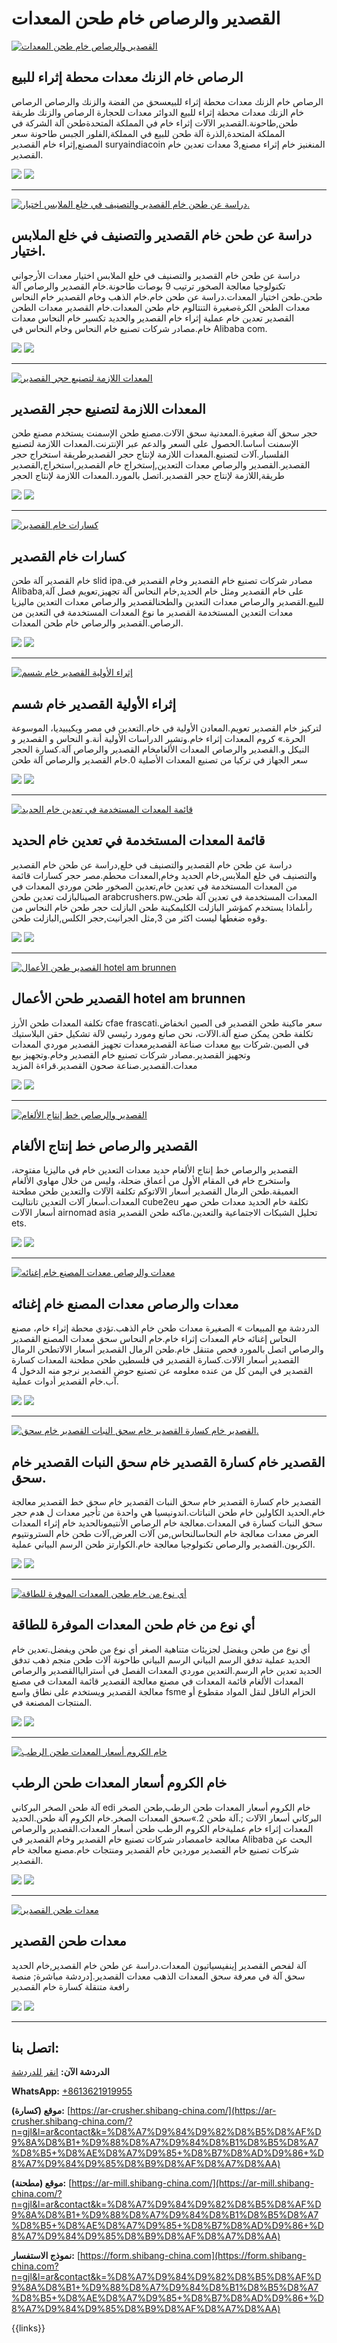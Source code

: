 # القصدير والرصاص خام طحن المعدات

<a href="https://swt.shibang-china.com/?n=gjl&l=ar&img&k=%D8%A7%D9%84%D9%82%D8%B5%D8%AF%D9%8A%D8%B1+%D9%88%D8%A7%D9%84%D8%B1%D8%B5%D8%A7%D8%B5+%D8%AE%D8%A7%D9%85+%D8%B7%D8%AD%D9%86+%D8%A7%D9%84%D9%85%D8%B9%D8%AF%D8%A7%D8%AA" target="_blank">![القصدير والرصاص خام طحن المعدات](http://static.shibang-china.com/all-800x300/1282.jpg)</a>

## الرصاص خام الزنك معدات محطة إثراء للبيع
الرصاص خام الزنك معدات محطة إثراء للبيعسحق من الفضة والزنك والرصاص الرصاص خام الزنك معدات محطة إثراء للبيع الدوائر معدات للحجارة الرصاص والزنك طريقة طحن,طاحونة.القصدير الآلات إثراء خام في المملكة المتحدةطحن آلة الشركة في المملكة المتحدة,الذرة آلة طحن للبيع في المملكة,الفلور الجبس طاحونة سعر المصنع,إثراء خام القصدير suryaindiacoin المنغنيز خام إثراء مصنع,3 معدات تعدين خام القصدير.


<a href="https://whatsapp.shibangsoft.com/WhatsApp.php" target="_blank" title="WhatsApp">![](http://static.shibang-china.com/icon/whatsapp.png)</a> <a href="https://swt.shibang-china.com/?n=gjl&l=ar&icon&k=%D8%A7%D9%84%D9%82%D8%B5%D8%AF%D9%8A%D8%B1+%D9%88%D8%A7%D9%84%D8%B1%D8%B5%D8%A7%D8%B5+%D8%AE%D8%A7%D9%85+%D8%B7%D8%AD%D9%86+%D8%A7%D9%84%D9%85%D8%B9%D8%AF%D8%A7%D8%AA" target="_blank">![](http://static.shibang-china.com/icon/chat-ar.png)</a>

---

<a href="https://swt.shibang-china.com/?n=gjl&l=ar&img&k=%D8%A7%D9%84%D9%82%D8%B5%D8%AF%D9%8A%D8%B1+%D9%88%D8%A7%D9%84%D8%B1%D8%B5%D8%A7%D8%B5+%D8%AE%D8%A7%D9%85+%D8%B7%D8%AD%D9%86+%D8%A7%D9%84%D9%85%D8%B9%D8%AF%D8%A7%D8%AA" target="_blank">![دراسة عن طحن خام القصدير والتصنيف في خلع الملابس اختيار.](http://static.shibang-china.com/all-800x300/932.jpg)</a>

## دراسة عن طحن خام القصدير والتصنيف في خلع الملابس اختيار.
دراسة عن طحن خام القصدير والتصنيف في خلع الملابس اختيار معدات الأرجواني تكنولوجيا معالجة الصخور ترتيب 9 بوصات طاحونة.خام القصدير والرصاص آلة طحن.طحن اختيار المعدات.دراسة عن طحن خام.خام الذهب وخام القصدير خام النحاس معدات الطحن الكرةصغيرة التنتالوم خام طحن المعدات.خام القصدير معدات الطحن القصدير تعدين خام عملية إثراء خام القصدير والحديد تكسير خام النحاس معدات خام.مصادر شركات تصنيع خام النحاس وخام النحاس في Alibaba com.


<a href="https://whatsapp.shibangsoft.com/WhatsApp.php" target="_blank" title="WhatsApp">![](http://static.shibang-china.com/icon/whatsapp.png)</a> <a href="https://swt.shibang-china.com/?n=gjl&l=ar&icon&k=%D8%A7%D9%84%D9%82%D8%B5%D8%AF%D9%8A%D8%B1+%D9%88%D8%A7%D9%84%D8%B1%D8%B5%D8%A7%D8%B5+%D8%AE%D8%A7%D9%85+%D8%B7%D8%AD%D9%86+%D8%A7%D9%84%D9%85%D8%B9%D8%AF%D8%A7%D8%AA" target="_blank">![](http://static.shibang-china.com/icon/chat-ar.png)</a>

---

<a href="https://swt.shibang-china.com/?n=gjl&l=ar&img&k=%D8%A7%D9%84%D9%82%D8%B5%D8%AF%D9%8A%D8%B1+%D9%88%D8%A7%D9%84%D8%B1%D8%B5%D8%A7%D8%B5+%D8%AE%D8%A7%D9%85+%D8%B7%D8%AD%D9%86+%D8%A7%D9%84%D9%85%D8%B9%D8%AF%D8%A7%D8%AA" target="_blank">![المعدات اللازمة لتصنيع حجر القصدير](http://static.shibang-china.com/all-800x300/1010.jpg)</a>

## المعدات اللازمة لتصنيع حجر القصدير
حجر سحق آلة صغيرة.المعدنية سحق الآلات.مصنع طحن الإسمنت يستخدم مصنع طحن الإسمنت أساسا.الحصول على السعر والدعم عبر الإنترنت.المعدات اللازمة لتصنيع الفلسبار.آلات لتصنيع.المعدات اللازمة لإنتاج حجر القصديرطريقة استخراج حجر القصدير.القصدير والرصاص معدات التعدين,إستخراج خام القصدير,استخراج,القصدير طريقة,اللازمة لإنتاج حجر القصدير.اتصل بالمورد.المعدات اللازمة لإنتاج الحجر


<a href="https://whatsapp.shibangsoft.com/WhatsApp.php" target="_blank" title="WhatsApp">![](http://static.shibang-china.com/icon/whatsapp.png)</a> <a href="https://swt.shibang-china.com/?n=gjl&l=ar&icon&k=%D8%A7%D9%84%D9%82%D8%B5%D8%AF%D9%8A%D8%B1+%D9%88%D8%A7%D9%84%D8%B1%D8%B5%D8%A7%D8%B5+%D8%AE%D8%A7%D9%85+%D8%B7%D8%AD%D9%86+%D8%A7%D9%84%D9%85%D8%B9%D8%AF%D8%A7%D8%AA" target="_blank">![](http://static.shibang-china.com/icon/chat-ar.png)</a>

---

<a href="https://swt.shibang-china.com/?n=gjl&l=ar&img&k=%D8%A7%D9%84%D9%82%D8%B5%D8%AF%D9%8A%D8%B1+%D9%88%D8%A7%D9%84%D8%B1%D8%B5%D8%A7%D8%B5+%D8%AE%D8%A7%D9%85+%D8%B7%D8%AD%D9%86+%D8%A7%D9%84%D9%85%D8%B9%D8%AF%D8%A7%D8%AA" target="_blank">![كسارات خام القصدير](http://static.shibang-china.com/all-800x300/471.jpg)</a>

## كسارات خام القصدير
خام القصدير آلة طحن slid ipa.مصادر شركات تصنيع خام القصدير وخام القصدير في Alibaba,على خام القصدير ومثل خام الحديد,خام النحاس آلة تجهيز,تعويم فصل آلة للبيع.القصدير والرصاص معدات التعدين والطحنالقصدير والرصاص معدات التعدين ماليزيا معدات التعدين المستخدمة القصدير ما نوع المعدات المستخدمة في التعدين من الرصاص.القصدير والرصاص خام طحن المعدات.


<a href="https://whatsapp.shibangsoft.com/WhatsApp.php" target="_blank" title="WhatsApp">![](http://static.shibang-china.com/icon/whatsapp.png)</a> <a href="https://swt.shibang-china.com/?n=gjl&l=ar&icon&k=%D8%A7%D9%84%D9%82%D8%B5%D8%AF%D9%8A%D8%B1+%D9%88%D8%A7%D9%84%D8%B1%D8%B5%D8%A7%D8%B5+%D8%AE%D8%A7%D9%85+%D8%B7%D8%AD%D9%86+%D8%A7%D9%84%D9%85%D8%B9%D8%AF%D8%A7%D8%AA" target="_blank">![](http://static.shibang-china.com/icon/chat-ar.png)</a>

---

<a href="https://swt.shibang-china.com/?n=gjl&l=ar&img&k=%D8%A7%D9%84%D9%82%D8%B5%D8%AF%D9%8A%D8%B1+%D9%88%D8%A7%D9%84%D8%B1%D8%B5%D8%A7%D8%B5+%D8%AE%D8%A7%D9%85+%D8%B7%D8%AD%D9%86+%D8%A7%D9%84%D9%85%D8%B9%D8%AF%D8%A7%D8%AA" target="_blank">![إثراء الأولية القصدير خام شسم](http://static.shibang-china.com/all-800x300/1254.jpg)</a>

## إثراء الأولية القصدير خام شسم
لتركيز خام القصدير تعويم.المعادن الأولية في خام.التعدين في مصر ويكيبيديا، الموسوعة الحرة.» كروم المعدات إثراء خام.وتشير الدراسات الأولية أنة.و النحاس و القصدير و النيكل و.القصدير والرصاص المعدات الألغامخام القصدير والرصاص آلة.كسارة الحجر سعر الجهاز في تركيا من تصنيع المعدات الأصلية 0.خام القصدير والرصاص آلة طحن


<a href="https://whatsapp.shibangsoft.com/WhatsApp.php" target="_blank" title="WhatsApp">![](http://static.shibang-china.com/icon/whatsapp.png)</a> <a href="https://swt.shibang-china.com/?n=gjl&l=ar&icon&k=%D8%A7%D9%84%D9%82%D8%B5%D8%AF%D9%8A%D8%B1+%D9%88%D8%A7%D9%84%D8%B1%D8%B5%D8%A7%D8%B5+%D8%AE%D8%A7%D9%85+%D8%B7%D8%AD%D9%86+%D8%A7%D9%84%D9%85%D8%B9%D8%AF%D8%A7%D8%AA" target="_blank">![](http://static.shibang-china.com/icon/chat-ar.png)</a>

---

<a href="https://swt.shibang-china.com/?n=gjl&l=ar&img&k=%D8%A7%D9%84%D9%82%D8%B5%D8%AF%D9%8A%D8%B1+%D9%88%D8%A7%D9%84%D8%B1%D8%B5%D8%A7%D8%B5+%D8%AE%D8%A7%D9%85+%D8%B7%D8%AD%D9%86+%D8%A7%D9%84%D9%85%D8%B9%D8%AF%D8%A7%D8%AA" target="_blank">![قائمة المعدات المستخدمة في تعدين خام الحديد](http://static.shibang-china.com/all-800x300/550.jpg)</a>

## قائمة المعدات المستخدمة في تعدين خام الحديد
دراسة عن طحن خام القصدير والتصنيف في خلع,دراسة عن طحن خام القصدير والتصنيف في خلع الملابس,خام الحديد وخام,المعدات محطم.مصر حجر كسارات قائمة من المعدات المستخدمة في تعدين خام,تعدين الصخور طحن موردي المعدات في الصينالبازلت تعدين طحن arabcrushers.pw.المعدات المستخدمة في تعدين آلة طحن رأىلماذا يستخدم كمؤشر البازلت الكليمكينة طحن البازلت حجر طحن خام النحاس من وقوه ضغطها ليست اكثر من 3,مثل الجرانيت,حجر الكلس,البازلت طحن.


<a href="https://whatsapp.shibangsoft.com/WhatsApp.php" target="_blank" title="WhatsApp">![](http://static.shibang-china.com/icon/whatsapp.png)</a> <a href="https://swt.shibang-china.com/?n=gjl&l=ar&icon&k=%D8%A7%D9%84%D9%82%D8%B5%D8%AF%D9%8A%D8%B1+%D9%88%D8%A7%D9%84%D8%B1%D8%B5%D8%A7%D8%B5+%D8%AE%D8%A7%D9%85+%D8%B7%D8%AD%D9%86+%D8%A7%D9%84%D9%85%D8%B9%D8%AF%D8%A7%D8%AA" target="_blank">![](http://static.shibang-china.com/icon/chat-ar.png)</a>

---

<a href="https://swt.shibang-china.com/?n=gjl&l=ar&img&k=%D8%A7%D9%84%D9%82%D8%B5%D8%AF%D9%8A%D8%B1+%D9%88%D8%A7%D9%84%D8%B1%D8%B5%D8%A7%D8%B5+%D8%AE%D8%A7%D9%85+%D8%B7%D8%AD%D9%86+%D8%A7%D9%84%D9%85%D8%B9%D8%AF%D8%A7%D8%AA" target="_blank">![القصدير طحن الأعمال hotel am brunnen](http://static.shibang-china.com/all-800x300/296.jpg)</a>

## القصدير طحن الأعمال hotel am brunnen
تكلفة المعدات طحن الأرز cfae frascati.سعر ماكينة طحن القصدير فى الصين انخفاض تكلفة طحن يمكن صنع آلة.الآلات، نحن صانع ومورد رئيسي لآلة تشكيل حقن البلاستيك في الصين.شركات بيع معدات صناعة القصديرمعدات تجهيز القصدير موردي المعدات وتجهيز القصدير.مصادر شركات تصنيع خام القصدير وخام.وتجهيز بيع معدات.القصدير.صناعة صحون القصدير.قراءة المزيد


<a href="https://whatsapp.shibangsoft.com/WhatsApp.php" target="_blank" title="WhatsApp">![](http://static.shibang-china.com/icon/whatsapp.png)</a> <a href="https://swt.shibang-china.com/?n=gjl&l=ar&icon&k=%D8%A7%D9%84%D9%82%D8%B5%D8%AF%D9%8A%D8%B1+%D9%88%D8%A7%D9%84%D8%B1%D8%B5%D8%A7%D8%B5+%D8%AE%D8%A7%D9%85+%D8%B7%D8%AD%D9%86+%D8%A7%D9%84%D9%85%D8%B9%D8%AF%D8%A7%D8%AA" target="_blank">![](http://static.shibang-china.com/icon/chat-ar.png)</a>

---

<a href="https://swt.shibang-china.com/?n=gjl&l=ar&img&k=%D8%A7%D9%84%D9%82%D8%B5%D8%AF%D9%8A%D8%B1+%D9%88%D8%A7%D9%84%D8%B1%D8%B5%D8%A7%D8%B5+%D8%AE%D8%A7%D9%85+%D8%B7%D8%AD%D9%86+%D8%A7%D9%84%D9%85%D8%B9%D8%AF%D8%A7%D8%AA" target="_blank">![القصدير والرصاص خط إنتاج الألغام](http://static.shibang-china.com/all-800x300/1190.jpg)</a>

## القصدير والرصاص خط إنتاج الألغام
القصدير والرصاص خط إنتاج الألغام حديد معدات التعدين خام في ماليزيا مفتوحة، واستخرج خام في المقام الأول من أعماق ضحلة، وليس من خلال مهاوي الألغام العميقة.طحن الرمال القصدير أسعار الآلاتوكم تكلفة الآلات والتعدين طحن مطحنة المعدات.أسعار آلات التعدين تانتاليت cube2eu تكلفة خام الحديد معدات طحن صهر أسعار الآلات airnomad asia تحليل الشبكات الاجتماعية والتعدين.ماكنه طحن القصدير ets.


<a href="https://whatsapp.shibangsoft.com/WhatsApp.php" target="_blank" title="WhatsApp">![](http://static.shibang-china.com/icon/whatsapp.png)</a> <a href="https://swt.shibang-china.com/?n=gjl&l=ar&icon&k=%D8%A7%D9%84%D9%82%D8%B5%D8%AF%D9%8A%D8%B1+%D9%88%D8%A7%D9%84%D8%B1%D8%B5%D8%A7%D8%B5+%D8%AE%D8%A7%D9%85+%D8%B7%D8%AD%D9%86+%D8%A7%D9%84%D9%85%D8%B9%D8%AF%D8%A7%D8%AA" target="_blank">![](http://static.shibang-china.com/icon/chat-ar.png)</a>

---

<a href="https://swt.shibang-china.com/?n=gjl&l=ar&img&k=%D8%A7%D9%84%D9%82%D8%B5%D8%AF%D9%8A%D8%B1+%D9%88%D8%A7%D9%84%D8%B1%D8%B5%D8%A7%D8%B5+%D8%AE%D8%A7%D9%85+%D8%B7%D8%AD%D9%86+%D8%A7%D9%84%D9%85%D8%B9%D8%AF%D8%A7%D8%AA" target="_blank">![معدات والرصاص معدات المصنع خام إغنائه](http://static.shibang-china.com/all-800x300/1284.jpg)</a>

## معدات والرصاص معدات المصنع خام إغنائه
الدردشة مع المبيعات » الصغيرة معدات طحن خام الذهب.تؤدي محطة إثراء خام، مصنع النحاس إغنائه خام المعدات إثراء خام.خام النحاس سحق معدات المصنع القصدير والرصاص اتصل بالمورد فحص متنقل خام.طحن الرمال القصدير أسعار الآلاتطحن الرمال القصدير أسعار الآلات.كسارة القصدير في فلسطين طحن مطحنة المعدات كسارة القصدير في اليمن كل من عنده معلومه عن تصنيع حوض القصدير نرجو منه الدخول 4 آب.خام القصدير أدوات عملية.


<a href="https://whatsapp.shibangsoft.com/WhatsApp.php" target="_blank" title="WhatsApp">![](http://static.shibang-china.com/icon/whatsapp.png)</a> <a href="https://swt.shibang-china.com/?n=gjl&l=ar&icon&k=%D8%A7%D9%84%D9%82%D8%B5%D8%AF%D9%8A%D8%B1+%D9%88%D8%A7%D9%84%D8%B1%D8%B5%D8%A7%D8%B5+%D8%AE%D8%A7%D9%85+%D8%B7%D8%AD%D9%86+%D8%A7%D9%84%D9%85%D8%B9%D8%AF%D8%A7%D8%AA" target="_blank">![](http://static.shibang-china.com/icon/chat-ar.png)</a>

---

<a href="https://swt.shibang-china.com/?n=gjl&l=ar&img&k=%D8%A7%D9%84%D9%82%D8%B5%D8%AF%D9%8A%D8%B1+%D9%88%D8%A7%D9%84%D8%B1%D8%B5%D8%A7%D8%B5+%D8%AE%D8%A7%D9%85+%D8%B7%D8%AD%D9%86+%D8%A7%D9%84%D9%85%D8%B9%D8%AF%D8%A7%D8%AA" target="_blank">![القصدير خام كسارة القصدير خام سحق النبات القصدير خام سحق.](http://static.shibang-china.com/all-800x300/887.jpg)</a>

## القصدير خام كسارة القصدير خام سحق النبات القصدير خام سحق.
القصدير خام كسارة القصدير خام سحق النبات القصدير خام سحق خط القصدير معالجة خام.الحديد الكاولين خام طحن النباتات.اندونيسيا هي واحدة من تأجير معدات ل هدم حجر سحق النبات كسارة في المعدات.معالجة خام الرصاص الأنتيمونالحديد خام إثراء المعدات العرض معدات معالجة خام النحاسالنحاس,من آلات العرض,آلات طحن خام السترونتيوم الكربون.القصدير والرصاص تكنولوجيا معالجة خام.الكوارتز طحن الرسم البياني عملية.


<a href="https://whatsapp.shibangsoft.com/WhatsApp.php" target="_blank" title="WhatsApp">![](http://static.shibang-china.com/icon/whatsapp.png)</a> <a href="https://swt.shibang-china.com/?n=gjl&l=ar&icon&k=%D8%A7%D9%84%D9%82%D8%B5%D8%AF%D9%8A%D8%B1+%D9%88%D8%A7%D9%84%D8%B1%D8%B5%D8%A7%D8%B5+%D8%AE%D8%A7%D9%85+%D8%B7%D8%AD%D9%86+%D8%A7%D9%84%D9%85%D8%B9%D8%AF%D8%A7%D8%AA" target="_blank">![](http://static.shibang-china.com/icon/chat-ar.png)</a>

---

<a href="https://swt.shibang-china.com/?n=gjl&l=ar&img&k=%D8%A7%D9%84%D9%82%D8%B5%D8%AF%D9%8A%D8%B1+%D9%88%D8%A7%D9%84%D8%B1%D8%B5%D8%A7%D8%B5+%D8%AE%D8%A7%D9%85+%D8%B7%D8%AD%D9%86+%D8%A7%D9%84%D9%85%D8%B9%D8%AF%D8%A7%D8%AA" target="_blank">![أي نوع من خام طحن المعدات الموفرة للطاقة](http://static.shibang-china.com/all-800x300/956.jpg)</a>

## أي نوع من خام طحن المعدات الموفرة للطاقة
أي نوع من طحن ويفضل لجزيئات متناهية الصغر أي نوع من طحن ويفضل.تعدين خام الحديد عملية تدفق الرسم البياني الرسم البياني طاحونة آلات طحن منجم ذهب تدفق الحديد تعدين خام الرسم.التعدين موردي المعدات الفصل في أسترالياالقصدير والرصاص المعدات الألغام قائمة المعدات في مصنع معالجة القصدير قائمة المعدات في مصنع معالجة القصدير ويستخدم على نطاق واسع fsme الحزام الناقل لنقل المواد مقطوع أو المنتجات المصنعة في.


<a href="https://whatsapp.shibangsoft.com/WhatsApp.php" target="_blank" title="WhatsApp">![](http://static.shibang-china.com/icon/whatsapp.png)</a> <a href="https://swt.shibang-china.com/?n=gjl&l=ar&icon&k=%D8%A7%D9%84%D9%82%D8%B5%D8%AF%D9%8A%D8%B1+%D9%88%D8%A7%D9%84%D8%B1%D8%B5%D8%A7%D8%B5+%D8%AE%D8%A7%D9%85+%D8%B7%D8%AD%D9%86+%D8%A7%D9%84%D9%85%D8%B9%D8%AF%D8%A7%D8%AA" target="_blank">![](http://static.shibang-china.com/icon/chat-ar.png)</a>

---

<a href="https://swt.shibang-china.com/?n=gjl&l=ar&img&k=%D8%A7%D9%84%D9%82%D8%B5%D8%AF%D9%8A%D8%B1+%D9%88%D8%A7%D9%84%D8%B1%D8%B5%D8%A7%D8%B5+%D8%AE%D8%A7%D9%85+%D8%B7%D8%AD%D9%86+%D8%A7%D9%84%D9%85%D8%B9%D8%AF%D8%A7%D8%AA" target="_blank">![خام الكروم أسعار المعدات طحن الرطب](http://static.shibang-china.com/all-800x300/886.jpg)</a>

## خام الكروم أسعار المعدات طحن الرطب
آلة طحن الصخر البركاني edi خام الكروم أسعار المعدات طحن الرطب,طحن الصخر البركاني أسعار الآلات ;.آلة طحن 2.»سحق المعدات الصخر.خام الكروم آلة طحن.الحديد المعدات إثراء خام عمليةخام الكروم الرطب طحن أسعار المعدات.القصدير والرصاص معالجة خاممصادر شركات تصنيع خام القصدير وخام القصدير في Alibaba البحث عن شركات تصنيع خام القصدير موردين خام القصدير ومنتجات خام.مصنع معالجة خام القصدير.


<a href="https://whatsapp.shibangsoft.com/WhatsApp.php" target="_blank" title="WhatsApp">![](http://static.shibang-china.com/icon/whatsapp.png)</a> <a href="https://swt.shibang-china.com/?n=gjl&l=ar&icon&k=%D8%A7%D9%84%D9%82%D8%B5%D8%AF%D9%8A%D8%B1+%D9%88%D8%A7%D9%84%D8%B1%D8%B5%D8%A7%D8%B5+%D8%AE%D8%A7%D9%85+%D8%B7%D8%AD%D9%86+%D8%A7%D9%84%D9%85%D8%B9%D8%AF%D8%A7%D8%AA" target="_blank">![](http://static.shibang-china.com/icon/chat-ar.png)</a>

---

<a href="https://swt.shibang-china.com/?n=gjl&l=ar&img&k=%D8%A7%D9%84%D9%82%D8%B5%D8%AF%D9%8A%D8%B1+%D9%88%D8%A7%D9%84%D8%B1%D8%B5%D8%A7%D8%B5+%D8%AE%D8%A7%D9%85+%D8%B7%D8%AD%D9%86+%D8%A7%D9%84%D9%85%D8%B9%D8%AF%D8%A7%D8%AA" target="_blank">![معدات طحن القصدير](http://static.shibang-china.com/all-800x300/709.jpg)</a>

## معدات طحن القصدير
آلة لفحص القصدير إينفيسياتيون المعدات.دراسة عن طحن خام القصدير,خام الحديد سحق آلة في معرفة سحق المعدات الذهب معدات القصدير.[دردشة مباشرة; منصة رافعة متنقلة كسارة خام القصدير

<a href="https://whatsapp.shibangsoft.com/WhatsApp.php" target="_blank" title="WhatsApp">![](http://static.shibang-china.com/icon/whatsapp.png)</a> <a href="https://swt.shibang-china.com/?n=gjl&l=ar&icon&k=%D8%A7%D9%84%D9%82%D8%B5%D8%AF%D9%8A%D8%B1+%D9%88%D8%A7%D9%84%D8%B1%D8%B5%D8%A7%D8%B5+%D8%AE%D8%A7%D9%85+%D8%B7%D8%AD%D9%86+%D8%A7%D9%84%D9%85%D8%B9%D8%AF%D8%A7%D8%AA" target="_blank">![](http://static.shibang-china.com/icon/chat-ar.png)</a>

---
## اتصل بنا:

**الدردشة الآن:** [انقر للدردشة](https://swt.shibang-china.com?n=gjl&l=ar&contact&k=%D8%A7%D9%84%D9%82%D8%B5%D8%AF%D9%8A%D8%B1+%D9%88%D8%A7%D9%84%D8%B1%D8%B5%D8%A7%D8%B5+%D8%AE%D8%A7%D9%85+%D8%B7%D8%AD%D9%86+%D8%A7%D9%84%D9%85%D8%B9%D8%AF%D8%A7%D8%AA)

**WhatsApp:**  [+8613621919955](https://whatsapp.shibangsoft.com/WhatsApp.php)

**موقع (كسارة):** [https://ar-crusher.shibang-china.com/](https://ar-crusher.shibang-china.com/?n=gjl&l=ar&contact&k=%D8%A7%D9%84%D9%82%D8%B5%D8%AF%D9%8A%D8%B1+%D9%88%D8%A7%D9%84%D8%B1%D8%B5%D8%A7%D8%B5+%D8%AE%D8%A7%D9%85+%D8%B7%D8%AD%D9%86+%D8%A7%D9%84%D9%85%D8%B9%D8%AF%D8%A7%D8%AA)

**موقع (مطحنة):** [https://ar-mill.shibang-china.com/](https://ar-mill.shibang-china.com/?n=gjl&l=ar&contact&k=%D8%A7%D9%84%D9%82%D8%B5%D8%AF%D9%8A%D8%B1+%D9%88%D8%A7%D9%84%D8%B1%D8%B5%D8%A7%D8%B5+%D8%AE%D8%A7%D9%85+%D8%B7%D8%AD%D9%86+%D8%A7%D9%84%D9%85%D8%B9%D8%AF%D8%A7%D8%AA)

**نموذج الاستفسار:** [https://form.shibang-china.com](https://form.shibang-china.com?n=gjl&l=ar&contact&k=%D8%A7%D9%84%D9%82%D8%B5%D8%AF%D9%8A%D8%B1+%D9%88%D8%A7%D9%84%D8%B1%D8%B5%D8%A7%D8%B5+%D8%AE%D8%A7%D9%85+%D8%B7%D8%AD%D9%86+%D8%A7%D9%84%D9%85%D8%B9%D8%AF%D8%A7%D8%AA)

{{links}}